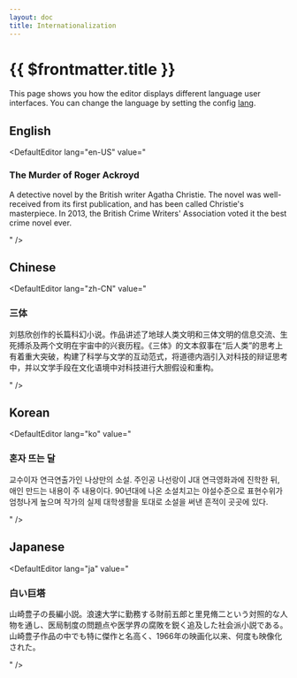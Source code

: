 ```yaml
---
layout: doc
title: Internationalization
---
```


# {{ $frontmatter.title }}

This page shows you how the editor displays different language user interfaces. You can change the language by setting the config [lang](/reference/index.md#lang).

## English

<DefaultEditor lang="en-US" value="
<h3>The Murder of Roger Ackroyd</h3>
<p>A detective novel by the British writer Agatha Christie. The novel was well-received from its first publication, and has been called Christie's masterpiece. In 2013, the British Crime Writers' Association voted it the best crime novel ever.</p>
" />

## Chinese

<DefaultEditor lang="zh-CN" value="
<h3>三体</h3>
<p>刘慈欣创作的长篇科幻小说。作品讲述了地球人类文明和三体文明的信息交流、生死搏杀及两个文明在宇宙中的兴衰历程。《三体》的文本叙事在“后人类”的思考上有着重大突破，构建了科学与文学的互动范式，将道德内涵引入对科技的辩证思考中，并以文学手段在文化语境中对科技进行大胆假设和重构。</p>
" />

## Korean

<DefaultEditor lang="ko" value="
<h3>혼자 뜨는 달</h3>
<p>교수이자 연극연출가인 나상만의 소설. 주인공 나선랑이 J대 연극영화과에 진학한 뒤, 애인 만드는 내용이 주 내용이다. 90년대에 나온 소설치고는 야설수준으로 표현수위가 엄청나게 높으며 작가의 실제 대학생활을 토대로 소설을 써낸 흔적이 곳곳에 있다.</p>
" />

## Japanese

<DefaultEditor lang="ja" value="
<h3>白い巨塔</h3>
<p>山崎豊子の長編小説。浪速大学に勤務する財前五郎と里見脩二という対照的な人物を通し、医局制度の問題点や医学界の腐敗を鋭く追及した社会派小説である。山崎豊子作品の中でも特に傑作と名高く、1966年の映画化以来、何度も映像化された。</p>
" />

